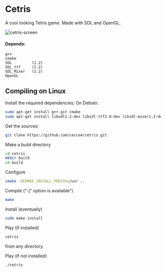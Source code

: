 # Cetris
A cool looking Tetris game.
Made with SDL and OpenGL.

![cetris-screen](https://cloud.githubusercontent.com/assets/11562617/7838328/90a18a94-048c-11e5-83d8-16f8ee7af7e9.png)

#### Depends: 
    g++
    cmake
    SDL         (1.2) 
    SDL_ttf     (1.2)
    SDL_Mixer   (1.2)
    OpenGL

## Compiling on Linux
Install the required dependencies; On Debian: <br>
```bash
sudo apt-get install g++ git cmake 
sudo apt-get install libsdl1.2-dev libsdl-ttf2.0-dev libsdl-mixer1.2-dev 
```
Get the sources:<br>
```bash
git clone https://github.com/cecco4/cetris.git
```
Make a build directory<br>
```bash
cd cetris
mkdir build
cd build
```
Configure<br>
```bash
cmake -DCMAKE_INSTALL_PREFIX=/usr .. 
```
Compile ("-j" option is available") <br>
```bash
make
```
Install (eventually)<br>
```bash
sudo make install
```
Play (if installed)<br>
```bash
cetris
```
from any directory.<br>

Play (if not installed)<br>
```bash
./cetris
```

